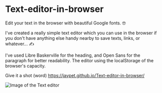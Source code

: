 # Text-editor-in-browser
Edit your text in the browser with beautiful Google fonts. 🤓

I've created a really simple text editor which you can use in the browser if you don't have anything else handy nearby to save texts, links, or whatever... ✍️

I've used Libre Baskerville for the heading, and Open Sans for the paragraph for better readability.
The editor using the localStorage of the browser's capacity.

Give it a shot (word) https://javpet.github.io/Text-editor-in-browser/

![Image of the Text editor](https://cloud.githubusercontent.com/assets/9334646/21588708/f44fe236-d0e9-11e6-90f6-4cb83a983afe.png)
